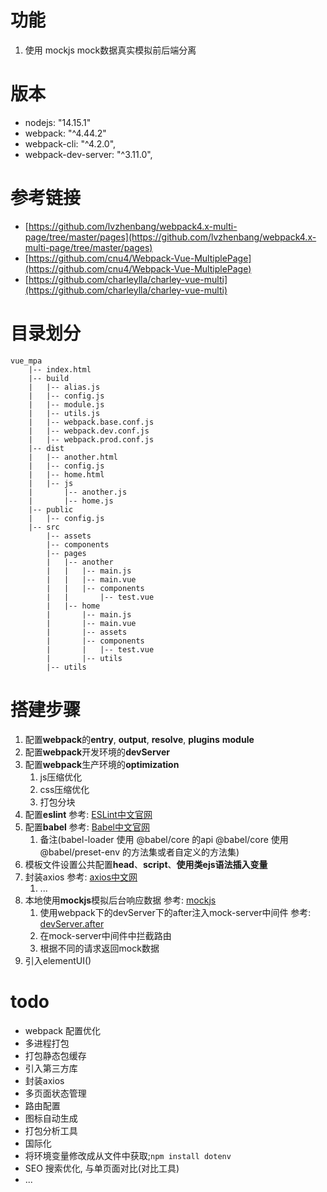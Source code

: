 # 功能
1. 使用 mockjs mock数据真实模拟前后端分离

# 版本
* nodejs: "14.15.1"
* webpack: "^4.44.2"
* webpack-cli: "^4.2.0",
* webpack-dev-server: "^3.11.0",

# 参考链接
* [https://github.com/lvzhenbang/webpack4.x-multi-page/tree/master/pages](https://github.com/lvzhenbang/webpack4.x-multi-page/tree/master/pages)
* [https://github.com/cnu4/Webpack-Vue-MultiplePage](https://github.com/cnu4/Webpack-Vue-MultiplePage)
* [https://github.com/charleylla/charley-vue-multi](https://github.com/charleylla/charley-vue-multi)

# 目录划分
```
vue_mpa  
    |-- index.html  
    |-- build  
    |   |-- alias.js  
    |   |-- config.js  
    |   |-- module.js  
    |   |-- utils.js  
    |   |-- webpack.base.conf.js  
    |   |-- webpack.dev.conf.js  
    |   |-- webpack.prod.conf.js  
    |-- dist  
    |   |-- another.html  
    |   |-- config.js  
    |   |-- home.html  
    |   |-- js  
    |       |-- another.js  
    |       |-- home.js  
    |-- public  
    |   |-- config.js  
    |-- src  
        |-- assets  
        |-- components  
        |-- pages  
        |   |-- another  
        |   |   |-- main.js  
        |   |   |-- main.vue  
        |   |   |-- components  
        |   |       |-- test.vue  
        |   |-- home  
        |       |-- main.js  
        |       |-- main.vue  
        |       |-- assets  
        |       |-- components  
        |       |   |-- test.vue  
        |       |-- utils  
        |-- utils  
```

# 搭建步骤
1. 配置**webpack**的**entry**, **output**, **resolve**, **plugins** **module**
2. 配置**webpack**开发环境的**devServer**
3. 配置**webpack**生产环境的**optimization**
    1. js压缩优化
    2. css压缩优化
    3. 打包分块
4. 配置**eslint**   参考: [ESLint中文官网](http://eslint.cn/docs/user-guide/configuring)
5. 配置**babel**    参考: [Babel中文官网](https://www.babeljs.cn/docs/config-files)
    1. 备注(babel-loader 使用 @babel/core 的api @babel/core 使用@babel/preset-env 的方法集或者自定义的方法集)
6. 模板文件设置公共配置**head**、**script**、**使用类ejs语法插入变量**
7. 封装axios 参考: [axios中文网](http://axios-js.com/zh-cn/docs/)
    1. ...
8. 本地使用**mockjs**模拟后台响应数据   参考: [mockjs](http://mockjs.com/)
    1. 使用webpack下的devServer下的after注入mock-server中间件   参考: [devServer.after](https://www.webpackjs.com/configuration/dev-server/#devserver-after)
    2. 在mock-server中间件中拦截路由
    3. 根据不同的请求返回mock数据
9. 引入elementUI()
# todo
* webpack 配置优化
* 多进程打包
* 打包静态包缓存
* 引入第三方库
* 封装axios
* 多页面状态管理
* 路由配置
* 图标自动生成
* 打包分析工具
* 国际化
* 将环境变量修改成从文件中获取;```npm install dotenv```
* SEO 搜索优化, 与单页面对比(对比工具)
* ...